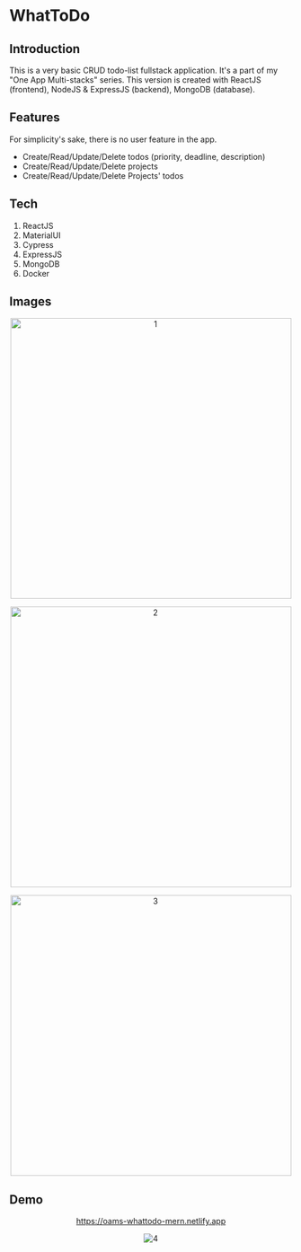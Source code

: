 # WhatToDo

## Introduction
This is a very basic CRUD todo-list fullstack application. It's a part of my "One App Multi-stacks" series. This version is created with ReactJS (frontend), NodeJS & ExpressJS (backend), MongoDB (database).

## Features
For simplicity's sake, there is no user feature in the app.

- Create/Read/Update/Delete todos (priority, deadline, description)
- Create/Read/Update/Delete projects
- Create/Read/Update/Delete Projects' todos

## Tech
1. ReactJS
2. MaterialUI
3. Cypress
4. ExpressJS
5. MongoDB
6. Docker

## Images
<p align="center">
    <img src="https://user-images.githubusercontent.com/49280437/150652075-351d8d84-bc84-4f1f-b524-4ec997a421e2.jpg" alt="1" width="500px" />
</p>

<p align="center">
    <img src="https://user-images.githubusercontent.com/49280437/150652080-3a67049d-7a52-4fac-b01e-f70f31b67313.jpg" alt="2" width="500px" />
</p>

<p align="center">
    <img src="https://user-images.githubusercontent.com/49280437/150652083-4f2d7445-e61e-4a10-923c-8c3c90fced05.jpg" alt="3" width="500px" />
</p>

## Demo

<a href="https://oams-whattodo-mern.netlify.app" target="_blank">
    <p align="center">https://oams-whattodo-mern.netlify.app</p>
</a>

<p align="center">
    <img src="https://user-images.githubusercontent.com/49280437/150673038-94e13007-6653-438b-a7c5-85dae2c18b49.gif" alt="4" />
</p>